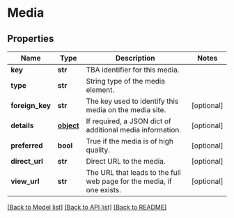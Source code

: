 # Media

## Properties
Name | Type | Description | Notes
------------ | ------------- | ------------- | -------------
**key** | **str** | TBA identifier for this media. | 
**type** | **str** | String type of the media element. | 
**foreign_key** | **str** | The key used to identify this media on the media site. | [optional] 
**details** | [**object**](.md) | If required, a JSON dict of additional media information. | [optional] 
**preferred** | **bool** | True if the media is of high quality. | [optional] 
**direct_url** | **str** | Direct URL to the media. | [optional] 
**view_url** | **str** | The URL that leads to the full web page for the media, if one exists. | [optional] 

[[Back to Model list]](../README.md#documentation-for-models) [[Back to API list]](../README.md#documentation-for-api-endpoints) [[Back to README]](../README.md)


